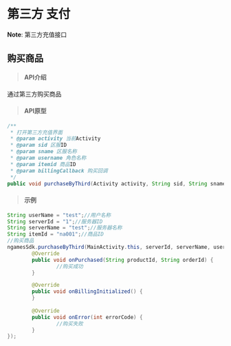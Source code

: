 # 第三方 支付

**Note**: 第三方充值接口

## 购买商品 <a id="ji-lu-tong-ji-shi-jian"></a>

> #### API介绍 <a id="api-jie-shao"></a>

通过第三方购买商品

> #### API原型 <a id="api-yuan-xing-2"></a>

```java
/**
 * 打开第三方充值界面
 * @param activity 当前Activity
 * @param sid 区服ID
 * @param sname 区服名称
 * @param username 角色名称
 * @param itemid 商品ID
 * @param billingCallback 购买回调
 */
public void purchaseByThird(Activity activity, String sid, String sname, String username, String itemid, BillingCallback billingCallback)
```

> #### 示例 <a id="shi-li"></a>

```java
String userName = "test";//用户名称
String serverId = "1";//服务器ID
String serverName = "test";//服务器名称
String itemId = "na001";//商品ID
//购买商品
ngamesSdk.purchaseByThird(MainActivity.this, serverId, serverName, userName, itemId, new BillingCallback() {
        @Override
        public void onPurchased(String productId, String orderId) {
                //购买成功
        }

        @Override
        public void onBillingInitialized() {
        }
        
        @Override
        public void onError(int errorCode) {
                //购买失败   
        }
});
```




